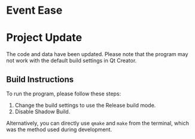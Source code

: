 # Event Ease
# Project Update

The code and data have been updated. Please note that the program may not work with the default build settings in Qt Creator. 

## Build Instructions

To run the program, please follow these steps:

1. Change the build settings to use the Release build mode.
2. Disable Shadow Build.

Alternatively, you can directly use `qmake` and `make` from the terminal, which was the method used during development.
